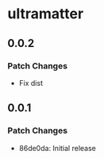 # ultramatter

## 0.0.2

### Patch Changes

- Fix dist

## 0.0.1

### Patch Changes

- 86de0da: Initial release
